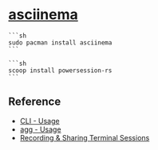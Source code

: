 # [asciinema](https://github.com/asciinema/asciinema)

````{tab} ArchWSL
```sh
sudo pacman install asciinema
```
````

````{tab} Windows 10
```sh
scoop install powersession-rs
```
````

## Reference

- [CLI - Usage](https://docs.asciinema.org/manual/cli/usage/)
- [agg - Usage](https://docs.asciinema.org/manual/agg/usage/)
- [Recording & Sharing Terminal Sessions](https://weblog.masukomi.org/2022/10/11/recording_and_sharing_terminal_sessions/)